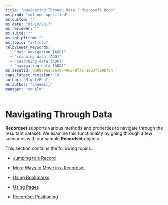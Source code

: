 ```yaml
---
title: "Navigating Through Data | Microsoft Docs"
ms.prod: "sql-non-specified"
ms.custom: ""
ms.date: "01/19/2017"
ms.reviewer: ""
ms.suite: ""
ms.tgt_pltfrm: ""
ms.topic: "article"
helpviewer_keywords: 
  - "data navigation [ADO]"
  - "scanning data [ADO]"
  - "searching data [ADO]"
  - "navigating data [ADO]"
ms.assetid: 8d88c9aa-8ec8-4969-8fa1-1663fd29bfc4
caps.latest.revision: 10
author: "MightyPen"
ms.author: "annemill"
manager: "sonalm"
---
```

# Navigating Through Data
**Recordset** supports various methods and properties to navigate through the resultant dataset. We examine this functionality by going through a few scenarios with our sample **Recordset** objects.  
  
 This section contains the following topics.  
  
-   [Jumping to a Record](../../../ado/guide/data/jumping-to-a-record.md)  
  
-   [More Ways to Move in a Recordset](../../../ado/guide/data/more-ways-to-move-in-a-recordset.md)  
  
-   [Using Bookmarks](../../../ado/guide/data/using-bookmarks.md)  
  
-   [Using Pages](../../../ado/guide/data/using-pages.md)  
  
-   [Recordset Positioning](../../../ado/guide/data/recordset-positioning.md)